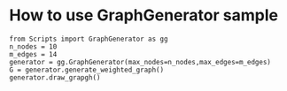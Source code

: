 # How to use GraphGenerator sample

``` 
from Scripts import GraphGenerator as gg
n_nodes = 10
m_edges = 14
generator = gg.GraphGenerator(max_nodes=n_nodes,max_edges=m_edges)
G = generator.generate_weighted_graph()
generator.draw_grapgh()
